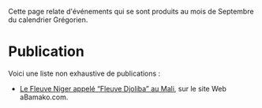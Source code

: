 <!-- TITLE: 09 - Septembre -->
<!-- SUBTITLE: Événements qui se sont produits durant un mois de Septembre du calendrier Grégorien -->

Cette page relate d'événements qui se sont produits au mois de Septembre du calendrier Grégorien.
# Publication
Voici une liste non exhaustive de publications :
* [Le Fleuve Niger appelé “Fleuve Djoliba” au Mali](http://news.abamako.com/p/40671.html), sur le site Web aBamako.com.